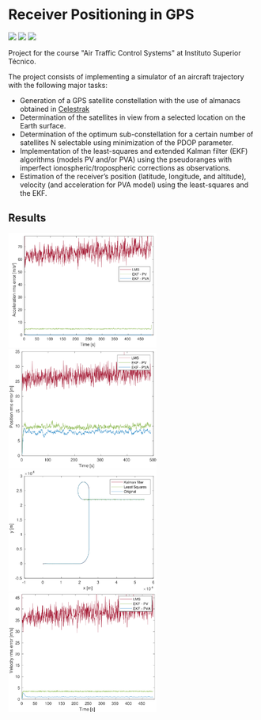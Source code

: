 # Receiver Positioning in GPS

<p>
    <img src="https://img.shields.io/badge/ubuntu-v20.04-blue"/>
    <img src="https://img.shields.io/badge/matlab-R2020a-orange"/>
    <img src="https://img.shields.io/badge/language-portuguese-red"/>
</p>

Project for the course "Air Traffic Control Systems" at Instituto Superior Técnico.

The project consists of implementing a simulator of an aircraft trajectory with the
following major tasks:
- Generation of a GPS satellite constellation with the use of almanacs obtained in [Celestrak](https://celestrak.com/)
- Determination of the satellites in view from a selected location on the Earth surface.
- Determination of the optimum sub-constellation for a certain number of satellites N selectable  using minimization of the PDOP parameter.
- Implementation of the least-squares and extended Kalman filter (EKF) algorithms (models PV and/or PVA) using the pseudoranges with imperfect ionospheric/tropospheric corrections as observations.
- Estimation of the receiver’s position (latitude, longitude, and altitude), velocity (and acceleration for PVA model) using the least-squares and the EKF.

## Results



<p float="left">
  <img src="/Images/fig40.png" width="300" />
  <img src="/Images/fig44.png" width="300" />
  <img src="/Images/fig19.png" width="300" />
  <img src="/Images/fig42.png" width="300" /> 
</p>